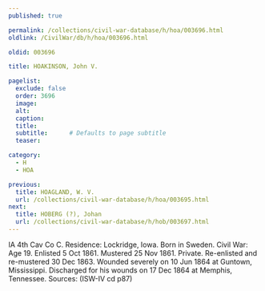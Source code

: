 ```yaml
---
published: true

permalink: /collections/civil-war-database/h/hoa/003696.html
oldlink: /CivilWar/db/h/hoa/003696.html

oldid: 003696

title: HOAKINSON, John V.

pagelist:
  exclude: false
  order: 3696
  image: 
  alt:
  caption:
  title:
  subtitle:      # Defaults to page subtitle
  teaser:

category: 
  - H 
  - HOA

previous:
  title: HOAGLAND, W. V.
  url: /collections/civil-war-database/h/hoa/003695.html  
next:
  title: HOBERG (?), Johan
  url: /collections/civil-war-database/h/hob/003697.html   
---
```

IA 4th Cav Co C. Residence: Lockridge, Iowa. Born in Sweden. Civil War: Age 19. Enlisted 5 Oct 1861. Mustered 25 Nov 1861. Private. Re-enlisted and re-mustered 30 Dec 1863. Wounded severely on 10 Jun 1864 at Guntown, Mississippi. Discharged for his wounds on 17 Dec 1864 at Memphis, Tennessee. Sources: (ISW-IV cd p87)